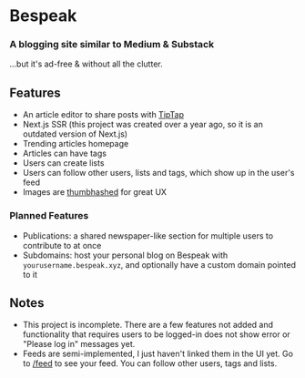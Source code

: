 # Bespeak

### A blogging site similar to Medium & Substack

...but it's ad-free & without all the clutter.

## Features

- An article editor to share posts with [TipTap](https://tiptap.dev)
- Next.js SSR (this project was created over a year ago, so it is an outdated
  version of Next.js)
- Trending articles homepage
- Articles can have tags
- Users can create lists
- Users can follow other users, lists and tags, which show up in the user's feed
- Images are [thumbhashed](https://evanw.github.io/thumbhash/) for great UX

### Planned Features

- Publications: a shared newspaper-like section for multiple users to contribute
  to at once
- Subdomains: host your personal blog on Bespeak with
  `yourusername.bespeak.xyz`, and optionally have a custom domain pointed to it

## Notes

- This project is incomplete. There are a few features not added and
  functionality that requires users to be logged-in does not show error or
  "Please log in" messages yet.
- Feeds are semi-implemented, I just haven't linked them in the UI yet. Go to
  [/feed](https://bespeak-beta.vercel.app/feed) to see your feed. You can follow
  other users, tags and lists.
